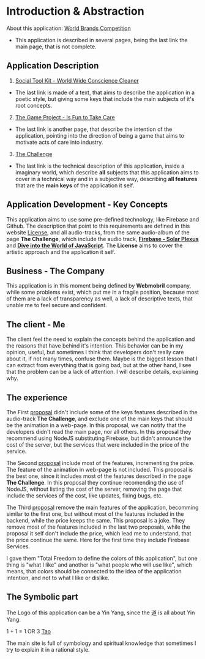 # Introduction & Abstraction

About this application: [World Brands Competition](https://wiki.odicforcesounds.com)

- This application is described in several pages, being the last link the main page, that is not complete. 

## Application Description 

1. [Social Tool Kit - World Wide Conscience Cleaner](https://art.odicforcesounds.com/pages/Data/Audio/Emotional_Signals/tracks/11_Social_Tool_Kit/index.html)
- The last link is made of a text, that aims to describe the application in a poetic style, but giving some keys that include the main subjects of it's root concepts. 
2.  [The Game Project - Is Fun to Take Care](https://art.odicforcesounds.com/pages/Data/Audio/Emotional_Signals/tracks/10_The_Game_Project/index.html)
- The last link is another page, that describe the intention of the application, pointing into the direction of being a game that aims to motivate acts of care into industry. 
3. [The Challenge](https://art.odicforcesounds.com/pages/Data/Audio/Spiritual_Algorithmic/tracks/01_The_Challenge/index.html)
- The last link is the technical description of this application, inside a imaginary world, which describe **all** subjects that this application aims to cover in a technical way and in a subjective way, describing **all features** that are the **main keys** of the application it self. 

## Application Development - Key Concepts

This application aims to use some pre-defined technology, like Firebase and Github. The description that point to this requirements are defined in this website [License](https://art.odicforcesounds.com/pages/License/index.html), and all audio-tracks, from the same audio-album of the page **The Challenge**, which include the audio track, **[Firebase - Solar Plexus](https://art.odicforcesounds.com/pages/Data/Audio/Spiritual_Algorithmic/tracks/06_Firebase_Solar_Plexus/index.html)** and **[Dive into the World of JavaScript](https://art.odicforcesounds.com/pages/Data/Audio/Spiritual_Algorithmic/tracks/04_Into_the_World_of_JavaScript/index.html)**. The **License** aims to cover the artistic approach and the application it self. 

## Business - The Company 

This application is in this moment being defined by **Webmobril** company, while some problems exist, which put me in a fragile position, because most of them are a lack of transparency as well, a lack of descriptive texts, that unable me to feel secure and confident. 

## The client - Me 

The client feel the need to explain the concepts behind the application and the reasons that have behind it's intention. This behavior can be in my opinion, useful, but sometimes I think that developers don't really care about it, if not many times, confuse them. Maybe is the biggest lesson that I can extract from everything that is going bad, but at the other hand, I see that the problem can be a lack of attention. I will describe details, explaining why. 

## The experience 

The First [proposal](./Webmobril/TSD_01/readme.md) didn't include some of the keys features described in the audio-track **The Challenge**, and exclude one of the main keys that should be the animation in a web-page. In this proposal, we can notify that the developers didn't read the main page, nor all others. In this proposal they recommend using NodeJS substituting Firebase, but didn't announce the cost of the server, but the services that were included in the price of the service. 

The Second [proposal](./Webmobril/TSD_02/readme.md) include most of the features, incrementing the price. The feature of the animation in web-page is not included. This proposal is the best one, since it includes most of the features described in the page **The Challenge**. In this proposal they continue recomending the use of NodeJS, without listing the cost of the server, removing the page that include the services of the cost, like updates, fixing bugs, etc. 

The Third [proposal](./Webmobril/TSD_03/readme.md) remove the main features of the application, becomming similar to the first one, but without most of the features included in the backend, while the price keeps the same. This proposal is a joke. They remove most of the features included in the last two proposals, while the proposal it self don't include the price, which lead me to understand, that the price continue the same. Here for the first time they include Firebase Services. 

I gave them "Total Freedom to define the colors of this application", but one thing is "what I like" and another is "what people who will use like", which means, that colors should be connected to the idea of the application intention, and not to what I like or dislike. 

## The Symbolic part 

The Logo of this application can be a Yin Yang, since the 道 is all about Yin Yang. 

1 + 1 = 1 OR 3 [Tao](https://art.odicforcesounds.com/pages/YinYang/Tao/index.html)

The main site is full of symbology and spiritual knowledge that sometimes I try to explain it in a rational style. 

